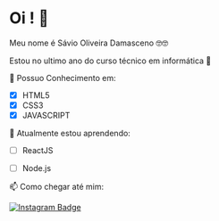 
# Oi ! 👋

  

Meu nome é Sávio Oliveira Damasceno 🤓🤓

Estou no ultimo ano do curso técnico em informática 🤙

🧠 Possuo Conhecimento em:

 - [x] HTML5
- [x] CSS3
- [x] JAVASCRIPT

🌱 Atualmente estou aprendendo:
- [ ] ReactJS
- [ ] Node.js


📫 Como chegar até mim:

[![Instagram Badge](https://img.shields.io/badge/-osaviodamasceno-ffffff?style=for-the-badge&logo=Instagram&logoColor=FF449F&link=https://www.instagram.com/osaviodamasceno/)](https://www.instagram.com/osaviodamasceno/)
